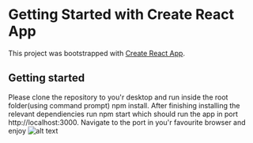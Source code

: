 # Getting Started with Create React App

This project was bootstrapped with [Create React App](https://github.com/facebook/create-react-app).
## Getting started

Please clone the repository to you'r desktop and run inside the root folder(using command prompt) npm install.
After finishing installing the relevant dependiencies run npm start which should run the app in port http://localhost:3000.
Navigate to the port in you'r favourite browser and enjoy 
![alt text](https://res.cloudinary.com/dyloyoawh/image/upload/v1616331023/Screen_Shot_2021-03-21_at_14.49.49_nmjglw.png)
